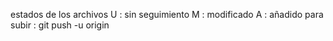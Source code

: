 estados de los archivos
U : sin seguimiento
M : modificado
A : añadido
para subir : git push -u origin
